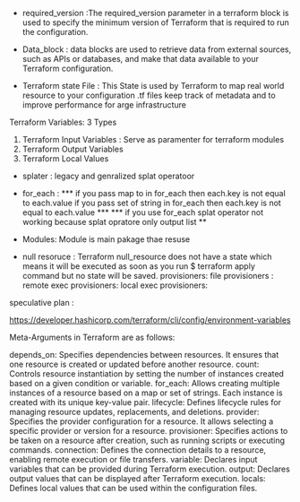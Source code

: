 
- required_version :The required_version parameter in a terraform block is used to specify the minimum version of Terraform that is required to run the configuration.
 
- Data_block : data blocks are used to retrieve data from external sources, such as APIs or databases, and make that data available to your Terraform configuration.

- Terraform state File : This State is used by Terraform to map real world resource to your configuration .tf files keep track of metadata and to improve performance for arge infrastructure 

Terraform Variables: 3 Types
1) Terraform Input Variables : Serve as paramenter for terraform modules 
2) Terraform Output Variables 
3) Terraform Local Values
   
- splater : legacy and genralized splat operatoor
    
- for_each :
   *** if you pass map to in for_each then each.key is not equal to each.value 
       if you pass set of string   in for_each then each.key is not equal to each.value ***
*** if you use for_each splat operator not working because splat opratore only output list  **
- Modules: Module is main pakage thae resuse  



- null resoruce : Terraform null_resource does not have a state which means it will be executed as soon as you run $ terraform apply command but no state will be saved.
     provisioners:
      file provisioners :
      remote exec provisioners:
      local exec provisioners:

speculative plan :

https://developer.hashicorp.com/terraform/cli/config/environment-variables



Meta-Arguments in Terraform are as follows:

depends_on: Specifies dependencies between resources. It ensures that one resource is created or updated before another resource.
count: Controls resource instantiation by setting the number of instances created based on a given condition or variable.
for_each: Allows creating multiple instances of a resource based on a map or set of strings. Each instance is created with its unique key-value pair.
lifecycle: Defines lifecycle rules for managing resource updates, replacements, and deletions.
provider: Specifies the provider configuration for a resource. It allows selecting a specific provider or version for a resource.
provisioner: Specifies actions to be taken on a resource after creation, such as running scripts or executing commands.
connection: Defines the connection details to a resource, enabling remote execution or file transfers.
variable: Declares input variables that can be provided during Terraform execution.
output: Declares output values that can be displayed after Terraform execution.
locals: Defines local values that can be used within the configuration files.
